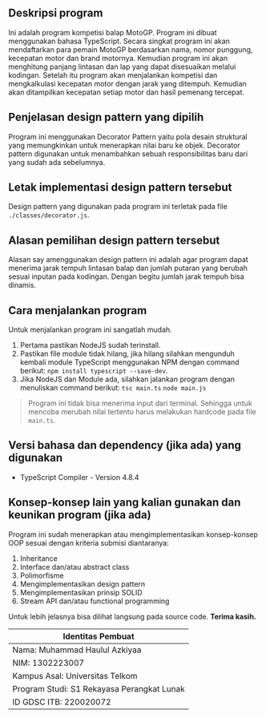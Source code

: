 ## Deskripsi program
Ini adalah program kompetisi balap MotoGP. Program ini dibuat menggunakan bahasa TypeScript. Secara singkat program ini akan mendaftarkan para pemain MotoGP berdasarkan nama, nomor punggung, kecepatan motor dan brand motornya. Kemudian program ini akan menghitung panjang lintasan dan lap yang dapat disesuaikan melalui kodingan. Setelah itu program akan menjalankan kompetisi dan mengkalkulasi kecepatan motor dengan jarak yang ditempuh. Kemudian akan ditampilkan kecepatan setiap motor dan hasil pemenang tercepat.
## Penjelasan design pattern yang dipilih
Program ini menggunakan Decorator Pattern yaitu pola desain struktural yang memungkinkan untuk menerapkan nilai baru ke objek. Decorator pattern digunakan untuk menambahkan sebuah responsibilitas baru dari yang sudah ada sebelumnya.
## Letak implementasi design pattern tersebut
Design pattern yang digunakan pada program ini terletak pada file `./classes/decorator.js`.
## Alasan pemilihan design pattern tersebut
Alasan say amenggunakan design pattern ini adalah agar program dapat menerima jarak tempuh lintasan balap dan jumlah putaran yang berubah sesuai inputan pada kodingan. Dengan begitu jumlah jarak tempuh bisa dinamis.
## Cara menjalankan program
Untuk menjalankan program ini sangatlah mudah.
1. Pertama pastikan NodeJS sudah terinstall.
2. Pastikan file module tidak hilang, jika hilang silahkan mengunduh kembali module TypeScript menggunakan NPM dengan command berikut:
`npm install typescript --save-dev`.
3. Jika NodeJS dan Module ada, silahkan jalankan program dengan menuliskan command berikut:
`tsc main.ts` 
`node main.js`

> Program ini tidak bisa menerima input dari terminal. Sehingga untuk mencoba merubah nilai tertentu harus melakukan hardcode pada file `main.ts`.

## Versi bahasa dan dependency (jika ada) yang digunakan
- TypeScript Compiler - Version 4.8.4

## Konsep-konsep lain yang kalian gunakan dan keunikan program (jika ada)
Program ini sudah menerapkan atau mengimplementasikan konsep-konsep OOP sesuai dengan kriteria submisi diantaranya:
1. Inheritance
2. Interface dan/atau abstract class
3. Polimorfisme
4. Mengimplementasikan design pattern
5. Mengimplementasikan prinsip SOLID
6. Stream API dan/atau functional programming

Untuk lebih jelasnya bisa dilihat langsung pada source code.
**Terima kasih.**

|Identitas Pembuat|
|--|
|Nama: Muhammad Haulul Azkiyaa|
|NIM: 1302223007|
|Kampus Asal: Universitas Telkom|
|Program Studi: S1 Rekayasa Perangkat Lunak|
|ID GDSC ITB: 220020072|